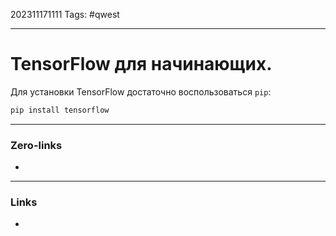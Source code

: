 202311171111
Tags: #qwest 

---
# TensorFlow для начинающих.

Для установки TensorFlow достаточно воспользоваться `pip`:  
  
```bash 
pip install tensorflow
```


---
### Zero-links

- 

---
### Links

-